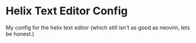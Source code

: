 # Helix Text Editor Config
My config for the helix text editor (which still isn't as good as neovim, lets be honest.)
